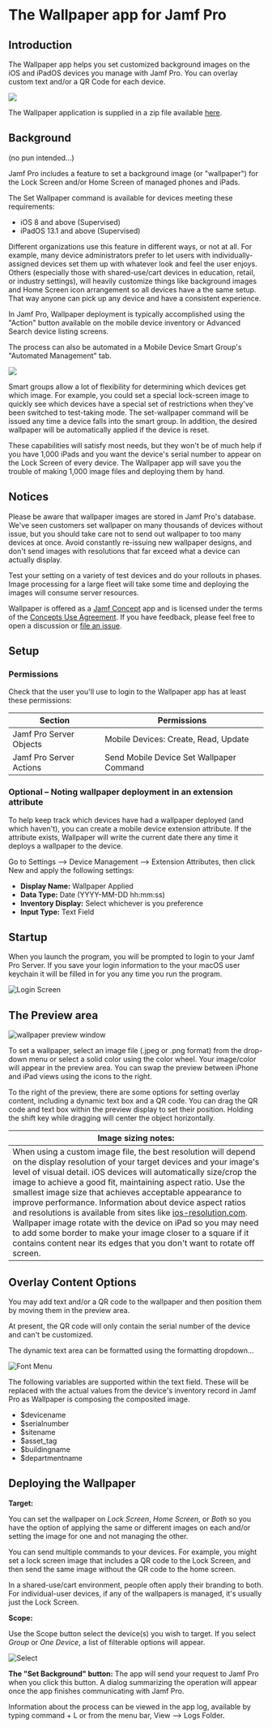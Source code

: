 # The Wallpaper app for Jamf Pro

## Introduction

The Wallpaper app helps you set customized background images on the iOS and iPadOS devices you manage with Jamf Pro. You can overlay custom text and/or a QR Code for each device. 

![](images/main-screen.png)

The Wallpaper application is supplied in a zip file available [here](https://github.com/Jamf-Concepts/wallpaper/releases/latest/download/Wallpaper.zip).
  

## Background

(no pun intended...)

Jamf Pro includes a feature to set a background image (or "wallpaper") for the Lock Screen and/or Home Screen of managed phones and iPads. 

The Set Wallpaper command is available for devices meeting these requirements:  

* iOS 8 and above (Supervised)
* iPadOS 13.1 and above (Supervised)

Different organizations use this feature in different ways, or not at all. For example, many device administrators prefer to let users with individually-assigned devices set them up with whatever look and feel the user enjoys. Others (especially those with shared-use/cart devices in education, retail, or industry settings), will heavily customize things like background images and Home Screen icon arrangement so all devices have a the same setup. That way anyone can pick up any device and have a consistent experience. 

In Jamf Pro, Wallpaper deployment is typically accomplished using the "Action" button available on the mobile device inventory or Advanced Search device listing screens. 

The process can also be automated in a Mobile Device Smart Group's "Automated Management" tab. 

![](images/smart-group-wallpaper.png)

Smart groups allow a lot of flexibility for determining which devices get which image. For example, you could set a special lock-screen image to quickly see which devices have a special set of restrictions when they've been switched to test-taking mode. The set-wallpaper command will be issued any time a device falls into the smart group. In addition, the desired wallpaper will be automatically applied if the device is reset. 

These capabilities will satisfy most needs, but they won't be of much help if you have 1,000 iPads and you want the device's serial number to appear on the Lock Screen of every device. The Wallpaper app will save you the trouble of making 1,000 image files and deploying them by hand. 

## Notices

Please be aware that wallpaper images are stored in Jamf Pro's database. We've seen customers set wallpaper on many thousands of devices without issue, but you should take care not to send out wallpaper to too many devices at once. Avoid constantly re-issuing new wallpaper designs, and don't send images with resolutions that far exceed what a device can actually display. 

Test your setting on a variety of test devices and do your rollouts in phases. Image processing for a large fleet will take some time and deploying the images will consume server resources. 

Wallpaper is offered as a [Jamf Concept](https://concepts.jamf.com/child_pages/about.html) app and is licensed under the terms of the [Concepts Use Agreement](https://resources.jamf.com/documents/jamf-concept-projects-use-agreement.pdf). If you have feedback, please feel free to open a discussion or [file an issue](https://github.com/Jamf-Concepts/wallpaper-designer/issues). 

## Setup

### Permissions

Check that the user you'll use to login to the Wallpaper app has at least these permissions:

| Section                  | Permissions                           |
|--------------------------|---------------------------------------|
| Jamf Pro Server Objects  | Mobile Devices: Create, Read, Update  |
| Jamf Pro Server Actions  | Send Mobile Device Set Wallpaper Command |

### Optional – Noting wallpaper deployment in an extension attribute

To help keep track which devices have had a wallpaper deployed (and which haven't), you can create a mobile device extension attribute. If the attribute exists, Wallpaper will write the current date there any time it deploys a wallpaper to the device. 

Go to Settings --> Device Management --> Extension Attributes, then click New and apply the following settings:

- **Display Name:** Wallpaper Applied
- **Data Type:** Date (YYYY-MM-DD hh:mm:ss)
- **Inventory Display:** Select whichever is you preference
- **Input Type:** Text Field


## Startup

When you launch the program, you will be prompted to login to your Jamf Pro Server. If you save your login information to the your macOS user keychain it will be filled in for you any time you run the program. 

![Login Screen](./images/login.png "Login Screen")


## The Preview area

![wallpaper preview window](./images/basicApp.png "wallpaper preview window")

To set a wallpaper, select an image file (.jpeg or .png format) from the drop-down menu or select a solid color using the color wheel. Your image/color will appear in the preview area. You can swap the preview between iPhone and iPad views using the icons to the right. 

To the right of the preview, there are some options for setting overlay content, including a dynamic text box and a QR code. You can drag the QR code and text box within the preview display to set their position. Holding the shift key while dragging will center the object horizontally. 

| Image sizing notes: |
|---------------------|
| When using a custom image file, the best resolution will depend on the display resolution of your target devices and your image's level of visual detail. iOS devices will automatically size/crop the image to achieve a good fit, maintaining aspect ratio. Use the smallest image size that achieves acceptable appearance to improve performance. Information about device aspect ratios and resolutions is available from sites like [ios-resolution.com](https://www.ios-resolution.com). Wallpaper image rotate with the device on iPad so you may need to add some border to make your image closer to a square if it contains content near its edges that you don't want to rotate off screen. |


## Overlay Content Options

You may add text and/or a QR code to the wallpaper and then position them by moving them in the preview area. 

At present, the QR code will only contain the serial number of the device and can't be customized. 

The dynamic text area can be formatted using the formatting dropdown…

![Font Menu](./images/fontMenu.png "Font Menu")

The following variables are supported within the text field. These will be replaced with the actual values from the device's inventory record in Jamf Pro as Wallpaper is composing the composited image. 

- $devicename
- $serialnumber
- $sitename
- $asset_tag
- $buildingname
- $departmentname

## Deploying the Wallpaper

**Target:** 

You can set the wallpaper on *Lock Screen*, *Home Screen*, or *Both* so you have the option of applying the same or different images on each and/or setting the image for one and not managing the other. 

You can send multiple commands to your devices. For example, you might set a lock screen image that includes a QR code to the Lock Screen, and then send the same image without the QR code to the home screen. 

In a shared-use/cart environment, people often apply their branding to both. For individual-user devices, if any of the wallpapers is managed, it's usually just the Lock Screen. 
  
**Scope:**  

Use the Scope button select the device(s) you wish to target. If you select *Group* or *One Device*, a list of filterable options will appear. 

![Select](./images/select.png "Select")

**The "Set Background" button:** 
The app will send your request to Jamf Pro when you click this button. A dialog summarizing the operation will appear once the app finishes communicating with Jamf Pro. 

Information about the process can be viewed in the app log, available by typing command + L or from the menu bar, View --> Logs Folder.
